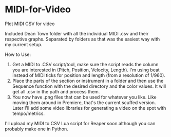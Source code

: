 # MIDI-for-Video
Plot MIDI CSV for video

Included Dean Town folder with all the individual MIDI .csv and their respective graphs. Separated by folders as that was the easiest way with my current setup.

How to Use:
 1. Get a MIDI to .CSV script/tool, make sure the script reads the column you are interested in (Pitch, Position, Velocity, Length). I'm using beat instead of MIDI ticks for position and length (from a resolution of 1/960). 
 2. Place the parts of the section or instrument in a folder and then use the Sequence function with the desired directory and the color values. It will get all .csv in the path and process them.
 3. You now have .png files that can be used for whatever you like. Like moving them around in Premiere, that's the current scuffed version. Later I'll add some video libraries for generating a video on the spot with tempo/metrics.

I'll upload my MIDI to CSV Lua script for Reaper soon although you can probably make one in Python.
